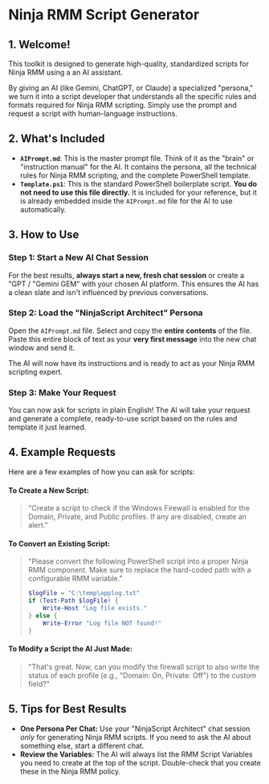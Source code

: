# Ninja RMM Script Generator

## 1. Welcome!

This toolkit is designed to generate high-quality, standardized scripts for Ninja RMM using a an AI assistant.

By giving an AI (like Gemini, ChatGPT, or Claude) a specialized "persona," we turn it into a script developer that understands all the specific rules and formats required for Ninja RMM scripting. Simply use the prompt and request a script with human-language instructions.

## 2. What's Included

* **`AIPrompt.md`**: This is the master prompt file. Think of it as the "brain" or "instruction manual" for the AI. It contains the persona, all the technical rules for Ninja RMM scripting, and the complete PowerShell template.
* **`Template.ps1`**: This is the standard PowerShell boilerplate script. **You do not need to use this file directly.** It is included for your reference, but it is already embedded inside the `AIPrompt.md` file for the AI to use automatically.

## 3. How to Use

### Step 1: Start a New AI Chat Session

For the best results, **always start a new, fresh chat session** or create a "GPT / "Gemini GEM" with your chosen AI platform. This ensures the AI has a clean slate and isn't influenced by previous conversations.

### Step 2: Load the "NinjaScript Architect" Persona

Open the `AIPrompt.md` file. Select and copy the **entire contents** of the file. Paste this entire block of text as your **very first message** into the new chat window and send it.

The AI will now have its instructions and is ready to act as your Ninja RMM scripting expert.

### Step 3: Make Your Request

You can now ask for scripts in plain English! The AI will take your request and generate a complete, ready-to-use script based on the rules and template it just learned.

## 4. Example Requests

Here are a few examples of how you can ask for scripts:

#### **To Create a New Script:**

> "Create a script to check if the Windows Firewall is enabled for the Domain, Private, and Public profiles. If any are disabled, create an alert."

#### **To Convert an Existing Script:**

> "Please convert the following PowerShell script into a proper Ninja RMM component. Make sure to replace the hard-coded path with a configurable RMM variable."
>
> ```powershell
> $logFile = "C:\temp\applog.txt"
> if (Test-Path $logFile) {
>     Write-Host "Log file exists."
> } else {
>     Write-Error "Log file NOT found!"
> }
> ```

#### **To Modify a Script the AI Just Made:**

> "That's great. Now, can you modify the firewall script to also write the status of each profile (e.g., "Domain: On, Private: Off") to the custom field?"

## 5. Tips for Best Results

* **One Persona Per Chat:** Use your "NinjaScript Architect" chat session *only* for generating Ninja RMM scripts. If you need to ask the AI about something else, start a different chat.
* **Review the Variables:** The AI will always list the RMM Script Variables you need to create at the top of the script. Double-check that you create these in the Ninja RMM policy.